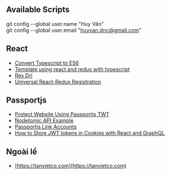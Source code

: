 ## Available Scripts
git config --global user.name "Huy Văn"\
git config --global user.email "huyvan.dnc@gmail.com"
## React
- [Convert Typescript to ES6](https://www.typescriptlang.org)
- [Template using react and redux with typescript](https://skyloud.dev/etienne.fachaux/template-react-redux)
- [Rex Dri](https://gitlab.utc.fr/rex-dri/rex-dri)
- [Universal React-Redux Registration](https://github.com/simpletut/Universal-React-Redux-Registration)
## Passportjs
- [Protect Website Using Passportjs TWT](https://developerhandbook.com/passport.js/protect-website-using-passportjs-jwt)
- [Nodetomic API Example](https://github.com/kevoj/nodetomic-api)
- [Passportjs Link Accounts](https://github.com/scotch-io/easy-node-authentication)
- [How to Store JWT tokens in Cookies with React and GraphQL](https://www.youtube.com/watch?v=7C3rPbXmm44)
## Ngoài lề
- [https://tanvietco.com](https://tanvietco.com)